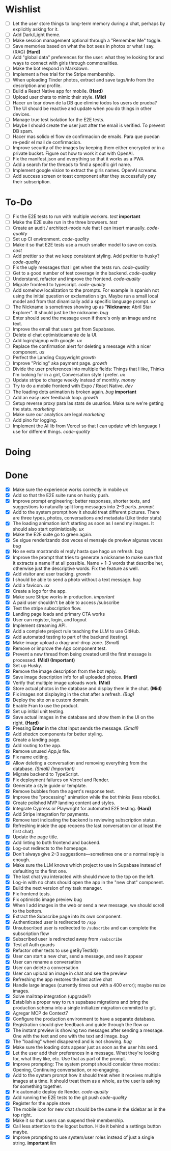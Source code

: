 # Wishlist
- [ ] Let the user store things to long-term memory during a chat, perhaps by explicitly asking for it.
- [ ] Add Dark/Light theme.  
- [ ] Make session management optional through a "Remember Me" toggle.  
- [ ] Save memories based on what the bot sees in photos or what I say. (RAG) **(Hard)**  
- [ ] Add "global data" preferences for the user: what they're looking for and ways to connect with girls through commonalities.  
- [ ] Make the bot respond in Markdown.  
- [ ] Implement a free trial for the Stripe membership.  
- [ ] When uploading Tinder photos, extract and save tags/info from the description and profile.  
- [ ] Build a React Native app for mobile. **(Hard)**  
- [ ] Upload user chats to mimic their style. **(Mid)**  
- [ ] Hacer un tear down de la DB que elimine todos los users de prueba?
- [ ] The UI should be reactive and update when you do things in other devices.
- [ ] Manage true test isolation for the E2E tests.
- [ ] Maybe I should create the user just after the email is verified. To prevent DB spam.
- [ ] Hacer mas solido el flow de confirmacion de emails. Para que puedan re-pedir el mail de confirmacion.
- [ ] Improve security of the images by keeping them either encrypted or in a private bucket. Figure out how to work it out with OpenAI.
- [ ] Fix the manifest.json and everything so that it works as a PWA
- [ ] Add a search for the threads to find a specific girl name.
- [ ] Implement google vision to extract the girls names. OpenAI screams.
- [ ] Add success screen or toast component after they successfully pay their subscription.

# To-Do
- [ ] Fix the E2E tests to run with multiple workers. *test* **important**
- [ ] Make the E2E suite run in the three browsers. *test*
- [ ] Create an audit / architect-mode rule that I can insert manually.  *code-quality*
- [ ] Set up CI environment. *code-quality*
- [ ] Make it so that E2E tests use a much smaller model to save on costs. *cost*
- [ ] Add prettier so that we keep consistent styling. Add prettier to husky? *code-quality*
- [ ] Fix the ugly messages that I get when the tests run. *code-quality*
- [ ] Get to a good number of test coverage in the backend. *code-quality*
- [ ] Understand, refactor and improve the frontend. *code-quality*
- [ ] Migrate frontend to typescript. *code-quality*
- [ ] Add somehow localization to the prompts. For example in spanish not using the initial question or exclamation sign. Maybe run a small local model and from that dinamically add a specific language prompt. *ux*
- [ ] The Nickname is sometimes showing up as "**Nickname:** Abril Star Explorer". It should just be the nickname. *bug*
- [ ] Enter should send the message even if there's only an image and no text.
- [ ] Improve the email that users get from Supabase.
- [ ] Delete el chat optimisticamente de la UI.
- [ ] Add login/signup with google. *ux*
- [ ] Replace the confirmation alert for deleting a message with a nicer component. *ux*
- [ ] Perfect the Landing Copywright *growth*
- [ ] Improve "Pricing" aka payment page. *growth*
- [ ] Divide the user preferences into multiple fields: Things that I like, Thinks I'm looking for in a girl, Conversation style I prefer. *ux*
- [ ] Update stripe to charge weekly instead of monthly. *money*
- [ ] Try to do a mobile frontend with Expo / React Native. *dev*
- [ ] The loading dots animation is broken again. *bug* **important**
- [ ] Add an easy user feedback loop. *growth* 
- [ ] Setup reverse proxy para las stats de usuarios. Make sure we're getting the stats. *marketing*
- [ ] Make sure our analytics are legal *marketing*
- [ ] Add pino for logging. 
- [ ] Implement the AI lib from Vercel so that I can update which language I use for different things. *code-quality*

# Doing


# Done
- [x] Make sure the experience works correctly in mobile *ux*
- [x] Add so that the E2E suite runs on husky push.
- [x] Improve prompt engineering: better responses, shorter texts, and suggestions to naturally split long messages into 2–3 parts. *prompt*
- [x] Add to the system prompt how it should treat different pictures. There are three types, photos, conversations and metadata (Like tinder stats)
- [x] The loading animation isn't starting as soon as I send my images. It should also start optimistically. *ux*
- [x] Make the E2E suite go to green again.
- [x] Se sigue renderizando dos veces el mensaje de preview algunas veces *bug*
- [x] No se esta mostrando el reply hasta que hago un refresh. *bug*
- [x] Improve the prompt that tries to generate a nickname to make sure that it extracts a name if at all possible. Name + 1-3 words that describe her, otherwise just the descriptive words. Fix the feature as well.
- [x] Add visitor and user tracking. *growth*
- [x] I should be able to send a photo without a text message. *bug*
- [x] Add a favicon. *ux* 
- [x] Create a logo for the app. 
- [x] Make sure Stripe works in production.  *important*
- [x] A paid user shouldn't be able to access /subscribe
- [x] Test the stripe subscription flow.
- [x] Landing page loads and primary CTA works
- [x] User can register, login, and logout
- [x] Implement streaming API.  
- [x] Add a complete project rule teaching the LLM to use GitHub.  
- [x] Add automated testing to part of the backend (testing).  
- [x] Make image upload a drag-and-drop zone. *(Small)*  
- [x] Remove or improve the *App* component test.  
- [x] Prevent a new thread from being created until the first message is processed. **(Mid) (Important)**  
- [x] Set up Husky.  
- [x] Remove the image description from the bot reply.  
- [x] Save image description info for all uploaded photos. **(Hard)**  
- [x] Verify that multiple image uploads work. **(Mid)**  
- [x] Store actual photos in the database and display them in the chat. **(Mid)**  
- [x] Fix images not displaying in the chat after a refresh. *(Bug)*  
- [x] Deploy the site on a custom domain.  
- [x] Enable Fran to use the product.  
- [x] Set up initial unit testing.  
- [x] Save actual images in the database and show them in the UI on the right. **(Hard)**  
- [x] Pressing **Enter** in the chat input sends the message. *(Small)*  
- [x] Add *shadcn* components for better styling.  
- [x] Create a landing page.  
- [x] Add routing to the app.  
- [x] Remove unused *App.js* file.  
- [x] Fix name editing.  
- [x] Allow deleting a conversation and removing everything from the database. *(Small) (Important)*  
- [x] Migrate backend to TypeScript.  
- [x] Fix deployment failures on Vercel and Render.  
- [x] Generate a style guide or template.  
- [x] Remove bubbles from the agent's response text.  
- [x] Improve the "processing" animation while the bot thinks (less robotic).  
- [x] Create polished MVP landing content and styles.  
- [x] Integrate Cypress or Playwright for automated E2E testing. **(Hard)**  
- [x] Add Stripe integration for payments.  
- [x] Remove text indicating the backend is reviewing subscription status.  
- [x] Refreshing inside the app reopens the last conversation (or at least the first chat).  
- [x] Update the page title.  
- [x] Add linting to both frontend and backend.  
- [x] Log-out redirects to the homepage.  
- [x] Don't always give 2–3 suggestions—sometimes one or a normal reply is enough.
- [x] Make sure the LLM knows which project to use in Supabase instead of defaulting to the first one.
- [x] The last chat you interacted with should move to the top on the left.  
- [x] Log-in with no chats should open the app in the "new chat" component.
- [x] Build the next version of my task manager.  
- [x] Fix frontend tests.  
- [x] Fix optimistic image preview bug 
- [x] When I add images in the web or send a new message, we should scroll to the bottom. 
- [x] Extract the Subscribe page into its own component.
- [x] Authenticated user is redirected to `/app`
- [x] Unsubscribed user is redirected to `/subscribe` and can complete the subscription flow
- [x] Subscribed user is redirected away from `/subscribe`
- [x] Test all Auth guards
- [x] Refactor other tests to use getByTestId()
- [x] User can start a new chat, send a message, and see it appear
- [x] User can rename a conversation
- [x] User can delete a conversation
- [x] User can upload an image in chat and see the preview
- [x] Refreshing the app restores the last active chat
- [x] Handle large images (currently times out with a 400 error); maybe resize images. 
- [x] Solve mailtrap integration (upgrade?)
- [x] Establish a proper way to run supabase migrations and bring the production schema into a single initializer migration commited to git. 
- [x] Agregar MCP de Context7
- [x] Configure the production environment to have a separate database. 
- [x] Registration should give feedback and guide through the flow *ux*  
- [x] The instant preview is showing two messages after sending a message. One with the text and one with the text and image. *bug*
- [x] The "loading" wheel disapeared and is not showing. *bug*
- [x] Make sure the loading dots appear just as soon as the user hits send.
- [x] Let the user add their preferences in a message. What they're looking for, what they like, etc. Use that as part of the prompt.
- [x] Improve prompting: The system prompt should consider three modes: Opening, Continuing conversation, or re-engaging.
- [x] Add to the system prompt how it should treat when it receives multiple images at a time. It should treat them as a whole, as the user is asking for something together.
- [x] Fix automatic deploy de Render. *code-quality*
- [x] Add running the E2E tests to the git push *code-quality*
- [x] Register for the apple store
- [x] The mobile icon for new chat should be the same in the sidebar as in the top right.
- [x] Make it so that users can suspend their membership.
- [x] Call less attention to the logout button. Hide it behind a settings button maybe.
- [x] Improve prompting to use system/user roles instead of just a single string. **important** *llm*
